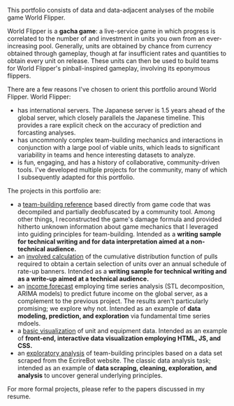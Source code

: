 This portfolio consists of data and data-adjacent analyses of the mobile game World Flipper. 

World Flipper is a **gacha game**: a live-service game in which progress is correlated to the number of and investment in units you own from an ever-increasing pool. Generally, units are obtained by chance from currency obtained through gameplay, though at far insufficient rates and quantities to obtain every unit on release. These units can then be used to build teams for World Flipper's pinball-inspired gameplay, involving its eponymous flippers. 

There are a few reasons I've chosen to orient this portfolio around World Flipper. World Flipper:
- has international servers. The Japanese server is 1.5 years ahead of the global server, which closely parallels the Japanese timeline. This provides a rare explicit check on the accuracy of prediction and forcasting analyses.
- has uncommonly complex team-building mechanics and interactions in conjunction with a large pool of viable units, which leads to significant variability in teams and hence interesting datasets to analyze.
- is fun, engaging, and has a history of collaborative, community-driven tools. I've developed multiple projects for the community, many of which I subsequently adapted for this portfolio. 

The projects in this portfolio are:
- a [team-building reference](tbguide.pdf) based directly from game code that was decompiled and partially deobfuscated by a community tool. Among other things, I reconstructed the game's damage formula and provided hitherto unknown information about game mechanics that I leveraged into guiding principles for team-building. Intended as a **writing sample for technical writing and for data interpretation aimed at a non-technical audience.**
- an [involved calculation](wfnew.html) of the cumulative distribution function of pulls required to obtain a certain selection of units over an annual schedule of rate-up banners. Intended as a **writing sample for technical writing and as a write-up aimed at a technical audience.**
- an [income forecast](wfincome.html) employing time series analysis (STL decomposition, ARIMA models) to predict future income on the global server, as a complement to the previous project. The results aren't particularly promising; we explore why not. Intended as an example of **data modeling, prediction, and exploration** via fundamental time series mdoels.
- a [basic visualization](unitdata.html) of unit and equipment data. Intended as an example of **front-end, interactive data visualization employing HTML, JS, and CSS.**
- an [exploratory analysis](ecrirescraper.html) of team-building principles based on a data set scraped from the EcrireBot website. The classic data analysis task; intended as an example of **data scraping, cleaning, exploration, and analysis** to uncover general underlying principles.

For more formal projects, please refer to the papers discussed in my resume.